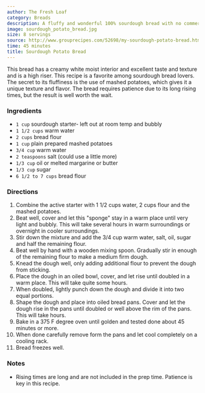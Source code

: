 ```yaml
---
author: The Fresh Loaf
category: Breads
description: A fluffy and wonderful 100% sourdough bread with no commercial yeast.
image: sourdough_potato_bread.jpg
size: 8 servings
source: http://www.grouprecipes.com/52698/my-sourdough-potato-bread.html
time: 45 minutes
title: Sourdough Potato Bread
---
```


This bread has a creamy white moist interior and excellent taste and texture and is a high riser. This recipe is a favorite among sourdough bread lovers. The secret to its fluffiness is the use of mashed potatoes, which gives it a unique texture and flavor. The bread requires patience due to its long rising times, but the result is well worth the wait.

### Ingredients

* `1 cup` sourdough starter- left out at room temp and bubbly
* `1 1/2 cups` warm water
* `2 cups` bread flour
* `1 cup` plain prepared mashed potatoes
* `3/4 cup` warm water
* `2 teaspoons` salt (could use a little more)
* `1/3 cup` oil or melted margarine or butter
* `1/3 cup` sugar
* `6 1/2 to 7 cups` bread flour

### Directions

1. Combine the active starter with 1 1/2 cups water, 2 cups flour and the mashed potatoes.
2. Beat well, cover and let this "sponge" stay in a warm place until very light and bubbly. This will take several hours in warm surroundings or overnight in cooler surroundings.
3. Stir down the mixture and add the 3/4 cup warm water, salt, oil, sugar and half the remaining flour.
4. Beat well by hand with a wooden mixing spoon. Gradually stir in enough of the remaining flour to make a medium firm dough.
5. Knead the dough well, only adding additional flour to prevent the dough from sticking.
6. Place the dough in an oiled bowl, cover, and let rise until doubled in a warm place. This will take quite some hours.
7. When doubled, lightly punch down the dough and divide it into two equal portions.
8. Shape the dough and place into oiled bread pans. Cover and let the dough rise in the pans until doubled or well above the rim of the pans. This will take hours.
9. Bake in a 375 F degree oven until golden and tested done about 45 minutes or more.
10. When done carefully remove form the pans and let cool completely on a cooling rack.
11. Bread freezes well.

### Notes

- Rising times are long and are not included in the prep time. Patience is key in this recipe.